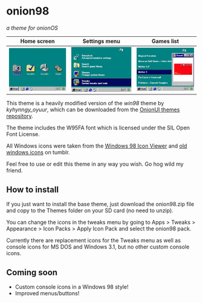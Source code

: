 # onion98
_a theme for onionOS_

|         Home screen            |           Settings menu          |         Games list            |
| ------------------------------ | -------------------------------- | ----------------------------- |
| ![home screen](./preview1.png) | ![settings menu](./preview2.png) | ![games list](./preview3.png) |
  

This theme is a heavily modified version of the *win98* theme by _kyhynngy_oyuur_, which can be downloaded from the [OnionUI themes repository](https://github.com/OnionUI/Themes?tab=readme-ov-file).

The theme includes the W95FA font which is licensed under the SIL Open Font License.

All Windows icons were taken from the [Windows 98 Icon Viewer](https://win98icons.alexmeub.com/) and [old windows icons](https://oldwindowsicons.tumblr.com/) on tumblr. 

Feel free to use or edit this theme in any way you wish.  Go hog wild my friend.

## How to install
If you just want to install the base theme, just download the onion98.zip file and copy to the Themes folder on your SD card (no need to unzip).

You can change the icons in the tweaks menu by going to Apps > Tweaks > Appearance > Icon Packs > Apply Icon Pack and select the onion98 pack.

Currently there are replacement icons for the Tweaks menu as well as console icons for MS DOS and Windows 3.1, but no other custom console icons.

## Coming soon
- Custom console icons in a Windows 98 style!
- Improved menus/buttons!
